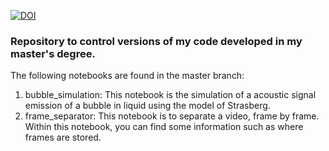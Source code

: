[![DOI](https://zenodo.org/badge/218679128.svg)](https://zenodo.org/badge/latestdoi/218679128)

### Repository to control versions of my code developed in my master's degree.

The following notebooks are found in the master branch:
1. bubble_simulation: This notebook is the simulation of a acoustic signal emission of a bubble in liquid using the model of Strasberg.
2. frame_separator: This notebook is to separate a video, frame by frame. Within this notebook, you can find some information such as where frames are stored.
